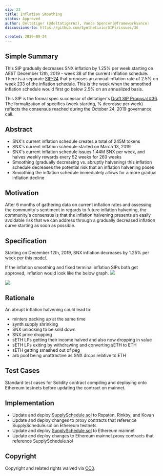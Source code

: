 ```yaml
---
sip: 23
title: Inflation Smoothing
status: Approved
author: Deltatiger (@deltatigernz), Vance Spencer(@frameworkvance)
discussions-to: https://github.com/Synthetixio/SIPs/issues/36

created: 2019-09-24
---
```


## Simple Summary 

This SIP gradually decreases SNX inflation by 1.25% per week starting on AEST December 12th, 2019 - week 38 of the current inflation schedule. There is a separate [SIP-24](https://sips.synthetix.io/sips/sip-24) that proposes an annual inflation rate of 2.5% on week 233 of the inflation schedule. This is the week when the smoothed inflation schedule would first go below 2.5% on an annualized basis.

This SIP is the formal spec successor of deltatiger's [Draft SIP Proposal #36](https://github.com/Synthetixio/SIPs/issues/36). The formalization of specifics (week starting, % decrease per week) reflects the consensus reached during the October 24, 2019 governance call. 

## Abstract

* SNX's current inflation schedule creates a total of 245M tokens 
* SNX's current inflation schedule started on March 13, 2019
* SNX's current inflation schedule issues 1.44M SNX per week, and halves weekly rewards every 52 weeks for 260 weeks
* Smoothing (gradually decreasing vs. abruptly halvening) this inflation schedule decreases the potential risk that an inflation halvening poses
* Smoothing the inflation schedule immediately allows for a more gradual inflation decline

## Motivation

After 6 months of gathering data on current inflation rates and assessing the community's sentiment in regards to future inflation halvening, the community's consensus is that the inflation halvening presents an easily avoidable risk that we can address through a gradually decreased inflation curve starting as soon as possible. 

## Specification

Starting on December 12th, 2019, SNX inflation decreases by 1.25% per week per this [model.](https://docs.google.com/spreadsheets/d/1rVXFnZSMvHEv5XpA5Q23x-cXEo7w-2T80wlAfT-YbuI/edit#gid=1640166717)

If the inflation smoothing and fixed terminal inflation SIPs both get approved, inflation would look like the below graph. 
![](https://user-images.githubusercontent.com/55753617/69513159-b38a8000-0efb-11ea-894e-2a89064a0998.png)

![](https://user-images.githubusercontent.com/55753617/69513160-b38a8000-0efb-11ea-9a96-4cfa95eb8ccd.png)

## Rationale

An abrupt inflation halvening could lead to:

* minters packing up at the same time
* synth supply shrinking
* SNX unlocking to be sold down
* SNX price dropping
* sETH LPs getting their income halved and also now dropping in value
* sETH LPs exiting by withdrawing and converting sETH to ETH
* sETH getting smashed out of peg
* arb pool being unattractive as SNX drops relative to ETH

## Test Cases

Standard test cases for Solidity contract compiling and deploying onto Ethereum testnets before updating the contract on mainnet. 

## Implementation

- Update and deploy [SupplySchedule.sol](https://github.com/Synthetixio/synthetix/blob/master/contracts/SupplySchedule.sol) to Ropsten, Rinkby, and Kovan
- Update and deploy changes to proxy contracts that reference SupplySchedule.sol on Ethereum testnets
- Update and deploy [SupplySchedule.sol](https://github.com/Synthetixio/synthetix/blob/master/contracts/SupplySchedule.sol) to Ethereum mainnet
- Update and deploy changes to Ethereum mainnet proxy contracts that reference SupplySchedule.sol


## Copyright
Copyright and related rights waived via [CC0](https://creativecommons.org/publicdomain/zero/1.0/).
